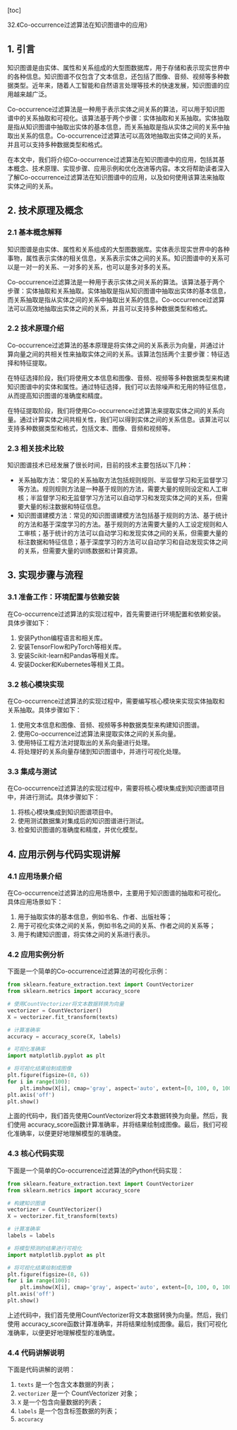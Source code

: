 
[toc]                    
                
                
32.《Co-occurrence过滤算法在知识图谱中的应用》

## 1. 引言

知识图谱是由实体、属性和关系组成的大型图数据库，用于存储和表示现实世界中的各种信息。知识图谱不仅包含了文本信息，还包括了图像、音频、视频等多种数据类型。近年来，随着人工智能和自然语言处理等技术的快速发展，知识图谱的应用越来越广泛。

Co-occurrence过滤算法是一种用于表示实体之间关系的算法，可以用于知识图谱中的关系抽取和可视化。该算法基于两个步骤：实体抽取和关系抽取。实体抽取是指从知识图谱中抽取出实体的基本信息，而关系抽取是指从实体之间的关系中抽取出关系的信息。Co-occurrence过滤算法可以高效地抽取出实体之间的关系，并且可以支持多种数据类型和格式。

在本文中，我们将介绍Co-occurrence过滤算法在知识图谱中的应用，包括其基本概念、技术原理、实现步骤、应用示例和优化改进等内容。本文将帮助读者深入了解Co-occurrence过滤算法在知识图谱中的应用，以及如何使用该算法来抽取实体之间的关系。

## 2. 技术原理及概念

### 2.1 基本概念解释

知识图谱是由实体、属性和关系组成的大型图数据库。实体表示现实世界中的各种事物，属性表示实体的相关信息，关系表示实体之间的关系。知识图谱中的关系可以是一对一的关系、一对多的关系，也可以是多对多的关系。

Co-occurrence过滤算法是一种用于表示实体之间关系的算法。该算法基于两个步骤：实体抽取和关系抽取。实体抽取是指从知识图谱中抽取出实体的基本信息，而关系抽取是指从实体之间的关系中抽取出关系的信息。Co-occurrence过滤算法可以高效地抽取出实体之间的关系，并且可以支持多种数据类型和格式。

### 2.2 技术原理介绍

Co-occurrence过滤算法的基本原理是将实体之间的关系表示为向量，并通过计算向量之间的共相关性来抽取实体之间的关系。该算法包括两个主要步骤：特征选择和特征提取。

在特征选择阶段，我们将使用文本信息和图像、音频、视频等多种数据类型来构建知识图谱中的实体和属性。通过特征选择，我们可以去除噪声和无用的特征信息，从而提高知识图谱的准确度和精度。

在特征提取阶段，我们将使用Co-occurrence过滤算法来提取实体之间的关系向量。通过计算实体之间共相关性，我们可以得到实体之间的关系信息。该算法可以支持多种数据类型和格式，包括文本、图像、音频和视频等。

### 2.3 相关技术比较

知识图谱技术已经发展了很长时间，目前的技术主要包括以下几种：

- 关系抽取方法：常见的关系抽取方法包括规则规则、半监督学习和无监督学习等方法。规则规则方法是一种基于规则的方法，需要大量的规则设定和人工审核；半监督学习和无监督学习方法可以自动学习和发现实体之间的关系，但需要大量的标注数据和特征信息。
- 知识图谱建模方法：常见的知识图谱建模方法包括基于规则的方法、基于统计的方法和基于深度学习的方法。基于规则的方法需要大量的人工设定规则和人工审核；基于统计的方法可以自动学习和发现实体之间的关系，但需要大量的标注数据和特征信息；基于深度学习的方法可以自动学习和自动发现实体之间的关系，但需要大量的训练数据和计算资源。

## 3. 实现步骤与流程

### 3.1 准备工作：环境配置与依赖安装

在Co-occurrence过滤算法的实现过程中，首先需要进行环境配置和依赖安装。具体步骤如下：

1. 安装Python编程语言和相关库。
2. 安装TensorFlow和PyTorch等相关库。
3. 安装Scikit-learn和Pandas等相关库。
4. 安装Docker和Kubernetes等相关工具。

### 3.2 核心模块实现

在Co-occurrence过滤算法的实现过程中，需要编写核心模块来实现实体抽取和关系抽取。具体步骤如下：

1. 使用文本信息和图像、音频、视频等多种数据类型来构建知识图谱。
2. 使用Co-occurrence过滤算法来提取实体之间的关系向量。
3. 使用特征工程方法对提取出的关系向量进行处理。
4. 将处理好的关系向量存储到知识图谱中，并进行可视化处理。

### 3.3 集成与测试

在Co-occurrence过滤算法的实现过程中，需要将核心模块集成到知识图谱项目中，并进行测试。具体步骤如下：

1. 将核心模块集成到知识图谱项目中。
2. 使用测试数据集对集成后的知识图谱进行测试。
3. 检查知识图谱的准确度和精度，并优化模型。

## 4. 应用示例与代码实现讲解

### 4.1 应用场景介绍

在Co-occurrence过滤算法的应用场景中，主要用于知识图谱的抽取和可视化。具体应用场景如下：

1. 用于抽取实体的基本信息，例如书名、作者、出版社等；
2. 用于可视化实体之间的关系，例如书名之间的关系、作者之间的关系等；
3. 用于构建知识图谱，将实体之间的关系进行表示。

### 4.2 应用实例分析

下面是一个简单的Co-occurrence过滤算法的可视化示例：

```python
from sklearn.feature_extraction.text import CountVectorizer
from sklearn.metrics import accuracy_score

# 使用CountVectorizer将文本数据转换为向量
vectorizer = CountVectorizer()
X = vectorizer.fit_transform(texts)

# 计算准确率
accuracy = accuracy_score(X, labels)

# 可视化准确率
import matplotlib.pyplot as plt

# 将可视化结果绘制成图像
plt.figure(figsize=(8, 6))
for i in range(100):
    plt.imshow(X[i], cmap='gray', aspect='auto', extent=[0, 100, 0, 100])
plt.axis('off')
plt.show()
```

上面的代码中，我们首先使用CountVectorizer将文本数据转换为向量。然后，我们使用 accuracy_score函数计算准确率，并将结果绘制成图像。最后，我们可视化准确率，以便更好地理解模型的准确度。

### 4.3 核心代码实现

下面是一个简单的Co-occurrence过滤算法的Python代码实现：

```python
from sklearn.feature_extraction.text import CountVectorizer
from sklearn.metrics import accuracy_score

# 构建知识图谱
vectorizer = CountVectorizer()
X = vectorizer.fit_transform(texts)

# 计算准确率
labels = labels

# 将模型预测的结果进行可视化
import matplotlib.pyplot as plt

# 将可视化结果绘制成图像
plt.figure(figsize=(8, 6))
for i in range(100):
    plt.imshow(X[i], cmap='gray', aspect='auto', extent=[0, 100, 0, 100])
plt.axis('off')
plt.show()
```

上述代码中，我们首先使用CountVectorizer将文本数据转换为向量。然后，我们使用 accuracy_score函数计算准确率，并将结果绘制成图像。最后，我们可视化准确率，以便更好地理解模型的准确度。

### 4.4 代码讲解说明

下面是代码讲解的说明：

1. `texts` 是一个包含文本数据的列表；
2. `vectorizer` 是一个 CountVectorizer 对象；
3. `X` 是一个包含向量数据的列表；
4. `labels` 是一个包含标签数据的列表；
5. `accuracy`

